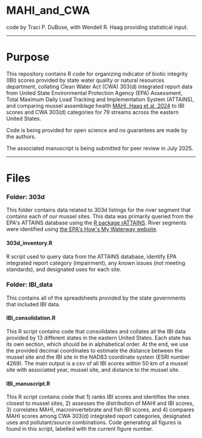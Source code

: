 # MAHI_and_CWA
code by Traci P. DuBose, with Wendell R. Haag providing statistical input.

-------------------------------

# Purpose

This repository contains R code for organizing indicator of biotic integrity (IBI) scores provided by state water quality or natural resources department, collating Clean Water Act (CWA) 303(d) integrated report data from United State Environmental Protection Agency (EPA) Assessment, Total Maximum Daily Load Tracking and Implementation System (ATTAINS), and comparing mussel assemblage health [MAHI, Haag et al. 2024](https://www.journals.uchicago.edu/doi/abs/10.1086/730378?journalCode=fws) to IBI scores and CWA 303(d) categories for 79 streams across the eastern United States. 

Code is being provided for open science and no guarantees are made by the authors. 

The associated manuscript is being submitted for peer review in July 2025. 

-------------------------------

# Files

### Folder: 303d
This folder contains data related to 303d listings for the river segment that contains each of our mussel sites. This data was primarily queried from the EPA's ATTAINS database using the [R package rATTAINS](https://github.com/mps9506/rATTAINS). River segments were identified using [the EPA's How's My Waterway website](https://mywaterway.epa.gov/). 

#### 303d_inventory.R
R script used to query data from the ATTAINS database, identify EPA integrated report category (impairment), any known issues (not meeting standards), and designated uses for each site. 

### Folder: IBI_data
This contains all of the spreadsheets provided by the state governments that included IBI data.  

#### IBI_consolidation.R
This R script contains code that consolidates and collates all the IBI data provided by 13 different states in the eastern United States. Each state has its own section, which should be in alphabetical order. At the end, we use the provided decimal coordinates to estimate the distance between the mussel site and the IBI site in the NAD83 coordinate system (ESRI number 4269). The main output is a csv of all IBI scores within 50 km of a mussel site with associated year, mussel site, and distance to the mussel site. 

#### IBI_manuscript.R
This R script contains code that 1) ranks IBI scores and identifies the ones closest to mussel sites, 2) assesses the distribution of MAHI and IBI scores, 3) correlates MAHI, macroinvertebrate and fish IBI scores, and 4) compares MAHI scores among CWA 303(d) integrated report categories, designated uses and pollutant/source combinations. Code generating all figures is found in this script, labelled with the current figure number. 